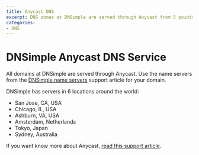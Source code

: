```yaml
---
title: Anycast DNS
excerpt: DNS zones at DNSimple are served through Anycast from 5 points of presence.
categories:
- DNS
---
```


# DNSimple Anycast DNS Service

All domains at DNSimple are served through Anycast. Use the name servers from the [DNSimple name servers](/articles/dnsimple-nameservers) support article for your domain.

DNSimple has servers in 6 locations around the world:

- San Jose, CA, USA
- Chicago, IL, USA
- Ashburn, VA, USA
- Amsterdam, Netherlands
- Tokyo, Japan
- Sydney, Australia

If you want know more about Anycast, [read this support article](/articles/why-anycast-dns).
